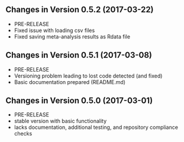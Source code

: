 ## Changes in Version 0.5.2 (2017-03-22)
* PRE-RELEASE
* Fixed issue with loading csv files
* Fixed saving meta-analysis results as Rdata file

## Changes in Version 0.5.1 (2017-03-08)
* PRE-RELEASE
* Versioning problem leading to lost code detected (and fixed)
* Basic documentation prepared (README.md)

## Changes in Version 0.5.0 (2017-03-01)
* PRE-RELEASE
* stable version with basic functionality
* lacks documentation, additional testing, and repository compliance checks
